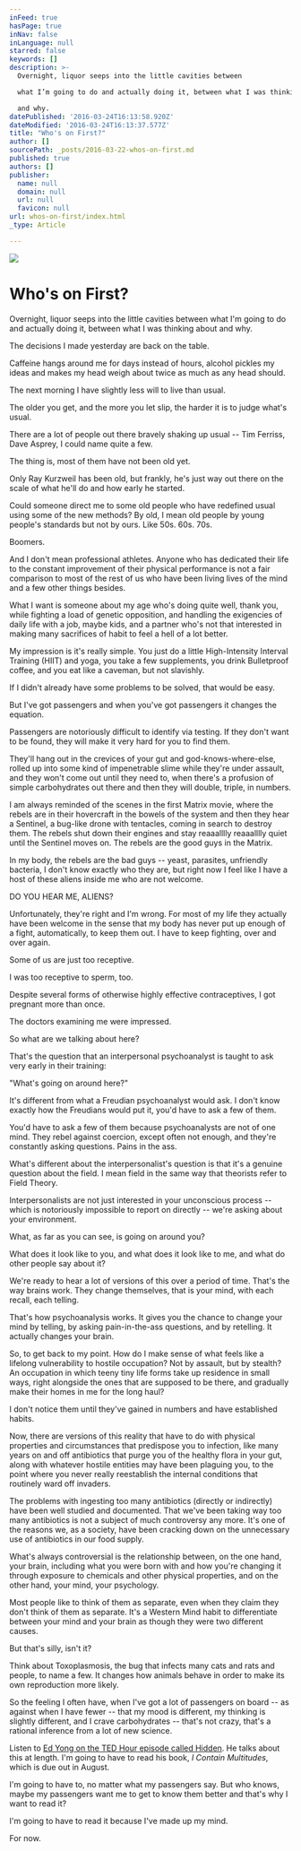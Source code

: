 ```yaml
---
inFeed: true
hasPage: true
inNav: false
inLanguage: null
starred: false
keywords: []
description: >-
  Overnight, liquor seeps into the little cavities between

  what I’m going to do and actually doing it, between what I was thinking about

  and why.
datePublished: '2016-03-24T16:13:58.920Z'
dateModified: '2016-03-24T16:13:37.577Z'
title: "Who's on First?"
author: []
sourcePath: _posts/2016-03-22-whos-on-first.md
published: true
authors: []
publisher:
  name: null
  domain: null
  url: null
  favicon: null
url: whos-on-first/index.html
_type: Article

---
```

![](https://the-grid-user-content.s3-us-west-2.amazonaws.com/4869d0b9-ad74-43cb-a3bd-2606c7a36355.jpg)

# Who's on First?

Overnight, liquor seeps into the little cavities between
what I'm going to do and actually doing it, between what I was thinking about
and why.

The decisions I made yesterday are back on the table.

Caffeine hangs around me for days instead of hours, alcohol pickles my ideas and makes my head weigh
about twice as much as any head should. 

The next morning I have slightly less will to live than
usual.

The older you get, and the more you let slip, the harder it
is to judge what's usual.

There are a lot of people out there bravely shaking up usual
-- Tim Ferriss, Dave Asprey, I could name quite a few.

The thing is, most of them have not been old yet.

Only Ray Kurzweil has been old, but frankly, he's just way
out there on the scale of what he'll do and how early he started.

Could someone direct me to some old people who have
redefined usual using some of the new methods? By old, I mean old people
by young people's standards but not by ours. Like 50s. 60s. 70s.

Boomers.

And I don't mean professional athletes. Anyone who has
dedicated their life to the constant improvement of their physical performance
is not a fair comparison to most of the rest of us who have been living lives
of the mind and a few other things besides.

What I want is someone about my age who's doing quite well,
thank you, while fighting a load of genetic opposition, and handling the
exigencies of daily life with a job, maybe kids, and a partner who's not that
interested in making many sacrifices of habit to feel a hell of a lot better.

My impression is it's really simple. You just do a little High-Intensity Interval Training (HIIT) and yoga, you take a few supplements, you drink Bulletproof
coffee, and you eat like a caveman, but not slavishly.

If I didn't already have some problems to be solved, that
would be easy.

But I've got passengers and when you've got passengers it changes the equation.

Passengers are notoriously difficult to identify via
testing. If they don't want to be found, they will make it very hard for you to
find them. 

They'll hang out in the crevices of your gut and
god-knows-where-else, rolled up into some kind of impenetrable slime while
they're under assault, and they won't come out until they need to, when there's
a profusion of simple carbohydrates out there and then they will double,
triple, in numbers.

I am always reminded of the scenes in the first Matrix
movie, where the rebels are in their hovercraft in the bowels of the system
and then they hear a Sentinel, a bug-like drone with tentacles, coming in search
to destroy them. The rebels shut down their engines and stay
reaaalllly reaaalllly quiet until the Sentinel moves on. The rebels are the
good guys in the Matrix.

In my body, the rebels are the bad guys -- yeast, parasites,
unfriendly bacteria, I don't know exactly who they are, but right now I feel like I have a host of these aliens inside me who are not welcome.

DO YOU HEAR ME, ALIENS?

Unfortunately, they're right and I'm wrong. For most of my life they actually have been
welcome in the sense that my body has never put up enough of a fight, automatically, to keep them out. I have to keep fighting, over and over again.

Some of us are just too receptive.

I was too receptive to sperm, too.

Despite several forms of otherwise highly effective
contraceptives, I got pregnant more than once.

The doctors examining me were impressed.

So what are we talking about here?

That's the question that an interpersonal psychoanalyst is
taught to ask very early in their training:

"What's going on around here?"

It's different from what a Freudian psychoanalyst would ask.
I don't know exactly how the Freudians would put it, you'd have to ask a few of
them.

You'd have to ask a few of them because psychoanalysts are
not of one mind. They rebel against coercion, except often not enough, and
they're constantly asking questions. Pains in the ass.

What's different about the interpersonalist's question is
that it's a genuine question about the field. I mean field in the same way that theorists refer to Field Theory.

Interpersonalists are not just interested in your unconscious process --
which is notoriously impossible to report on directly -- we're asking about your
environment.

What, as far as you can see, is going on around you?

What does it look like to you, and what does it look like to
me, and what do other people say about it?

We're ready to hear a lot of versions of this over a period
of time. That's the way brains work. They change themselves, that is your mind, with
each recall, each telling.

That's how psychoanalysis works. It gives you the chance to
change your mind by telling, by asking pain-in-the-ass questions, and by retelling.
It actually changes your brain.

So, to get back to my point. How do I make sense of what
feels like a lifelong vulnerability to hostile occupation? Not by assault, but
by stealth? An occupation in which teeny tiny life forms take up residence in small ways, right alongside the ones that are supposed to be there, and
gradually make their homes in me for the long haul?

I don't notice them until they've gained in numbers and have
established habits.

Now, there are versions of this reality that have to do with
physical properties and circumstances that predispose you to infection, like
many years on and off antibiotics that purge you of the healthy flora in your
gut, along with whatever hostile entities may have been plaguing you, to the point
where you never really reestablish the internal conditions that routinely ward
off invaders.

The problems with ingesting too many antibiotics (directly or indirectly) have been well studied and documented. That we've been taking way too many antibiotics is not a
subject of much controversy any more. It's one of the reasons we, as a society, have been
cracking down on the unnecessary use of antibiotics in our food supply.

What's always controversial is the relationship between, on
the one hand, your brain, including what you were born with and how you're
changing it through exposure to chemicals and other physical properties, and on
the other hand, your mind, your psychology.

Most people like to think of them as separate, even when
they claim they don't think of them as separate. It's a Western Mind habit to
differentiate between your mind and your brain as though they were two
different causes.

But that's silly, isn't it?

Think about Toxoplasmosis, the bug that infects many cats
and rats and people, to name a few. It changes how animals behave in order to
make its own reproduction more likely.

So the feeling I often have, when I've got a lot of
passengers on board -- as against when I have fewer -- that my mood is different,
my thinking is slightly different, and I crave carbohydrates -- that's not
crazy, that's a rational inference from a lot of new science.

Listen to [Ed Yong on the TED Hour episode called
Hidden][0]. He talks about this at
length. I'm going to have to read his
book, _I Contain Multitudes_, which is due out in August. 

I'm going to have to, no matter what my passengers say. But
who knows, maybe my passengers want me to get to know them better and that's why I want to read it?

I'm going to have to read it because I've made up my mind.

For now.

[0]: http://www.npr.org/programs/ted-radio-hour/470514031/hidden